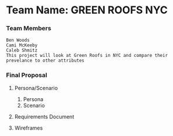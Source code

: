 # Team Name: GREEN ROOFS NYC

### Team Members
    Ben Woods
    Cami McKeeby
    Caleb Shmitz
    This project will look at Green Roofs in NYC and compare their prevelance to other attributes
### Final Proposal
1. Persona/Scenario
    1. Persona
    2. Scenario
2. Requirements Document

3. Wireframes






